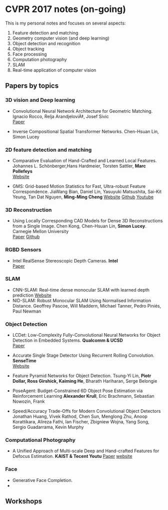 # CVPR 2017 notes (on-going)
This is my personal notes and focuses on several aspects:  
1. Feature detection and matching  
2. Geometry computer vision (and deep learning)   
3. Object detection and recognition  
4. Object tracking   
5. Face processing  
6. Computation photography  
7. SLAM  
8. Real-time application of computer vision

## Papers by topics
### 3D vision and Deep learning
* Convolutional Neural Network Architecture for Geometric Matching.
Ignacio Rocco, Relja ArandjeloviÄ‡, Josef Sivic  
[Paper](https://arxiv.org/abs/1703.05593)

* Inverse Compositional Spatial Transformer Networks.Chen-Hsuan Lin, Simon Lucey

### 2D feature detection and matching
* Comparative Evaluation of Hand-Crafted and Learned Local Features. Johannes L. Schönberger,Hans Hardmeier, Torsten Sattler, **Marc Pollefeys**   
[Website](https://cvg.ethz.ch/research/local-feature-evaluation/)

* GMS: Grid-based Motion Statistics for Fast, Ultra-robust Feature Correspondence. JiaWang Bian, Daniel Lin, Yasuyuki Matsushita, Sai-Kit Yeung, Tan Dat Nguyen, **Ming-Ming Cheng**
[Website](http://mmcheng.net/gms/)  [Github](https://github.com/JiawangBian/GMS-Feature-Matcher) [Youtube](https://www.youtube.com/watch?v=tjMpgno6k5A)

### 3D Reconstruction
* Using Locally Corresponding CAD Models for Dense 3D Reconstructions from a Single Image. Chen Kong, Chen-Hsuan Lin, **Simon Lucey**. Carnegie Mellon University           
[Paper](ci2cv.net/media/papers/chenkong_cvpr_2017.pdf) [Github](https://github.com/kongchen1992/LDCgraph)

### RGBD Sensors
* Intel RealSense Stereoscopic Depth Cameras.   **Intel**   
[Paper](https://arxiv.org/abs/1705.05548)

### SLAM
* CNN-SLAM: Real-time dense monocular SLAM with learned depth prediction [Website](https://arxiv.org/abs/1704.03489)
* NID-SLAM: Robust Monocular SLAM Using Normalised Information Distance.Geoffrey Pascoe, Will Maddern, Michael Tanner, Pedro Piniés, Paul Newman

### Object Detection
* LCDet: Low-Complexity Fully-Convolutional Neural Networks for Object Detection in Embedded Systems.  **Qualcomm & UCSD**  
[Paper](https://arxiv.org/abs/1705.05922)

* Accurate Single Stage Detector Using Recurrent Rolling Convolution. **SenseTime**   
[Website](https://github.com/xiaohaoChen/rrc_detection)  

* Feature Pyramid Networks for Object Detection. Tsung-Yi Lin, **Piotr Dollar, Ross Girshick, Kaiming He**, Bharath Hariharan, Serge Belongie

* PoseAgent: Budget-Constrained 6D Object Pose Estimation via Reinforcement Learning**Alexander Krull**, Eric Brachmann, Sebastian Nowozin, Frank 

* Speed/Accuracy Trade-Offs for Modern Convolutional Object DetectorsJonathan Huang, Vivek Rathod, Chen Sun, Menglong Zhu, Anoop Korattikara, Alireza Fathi, Ian Fischer, Zbigniew Wojna, Yang Song, Sergio Guadarrama, Kevin Murphy
### Computational Photography
* A Unified Approach of Multi-scale Deep and Hand-crafted Features for Defocus
Estimation. **KAIST & Tecent Youtu**
[Paper](https://arxiv.org/abs/1704.08992) [website]()
   
### Face 
* Generative Face Completion. 
* 
   
## Workshops

